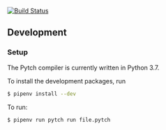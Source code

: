 [![Build Status](https://travis-ci.org/arxanas/pytch.svg?branch=master)](https://travis-ci.org/arxanas/pytch)

## Development

### Setup

The Pytch compiler is currently written in Python 3.7.

To install the development packages, run

```sh
$ pipenv install --dev
```

To run:

```sh
$ pipenv run pytch run file.pytch
```
